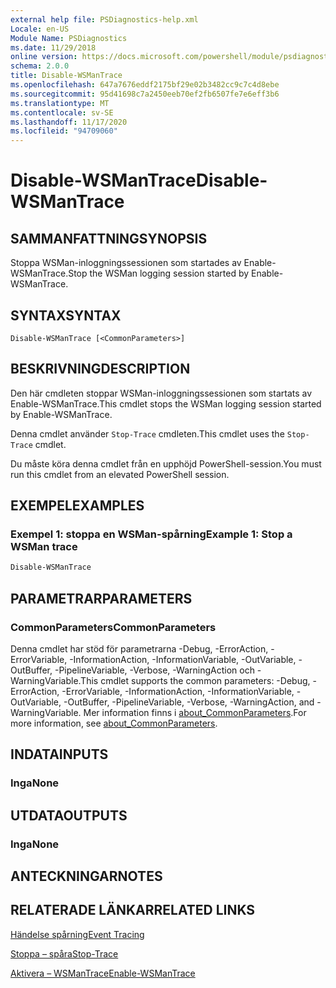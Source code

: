 ```yaml
---
external help file: PSDiagnostics-help.xml
Locale: en-US
Module Name: PSDiagnostics
ms.date: 11/29/2018
online version: https://docs.microsoft.com/powershell/module/psdiagnostics/disable-wsmantrace?view=powershell-7.2&WT.mc_id=ps-gethelp
schema: 2.0.0
title: Disable-WSManTrace
ms.openlocfilehash: 647a7676eddf2175bf29e02b3482cc9c7c4d8ebe
ms.sourcegitcommit: 95d41698c7a2450eeb70ef2fb6507fe7e6eff3b6
ms.translationtype: MT
ms.contentlocale: sv-SE
ms.lasthandoff: 11/17/2020
ms.locfileid: "94709060"
---
```

# <span data-ttu-id="59bd2-102">Disable-WSManTrace</span><span class="sxs-lookup"><span data-stu-id="59bd2-102">Disable-WSManTrace</span></span>

## <span data-ttu-id="59bd2-103">SAMMANFATTNING</span><span class="sxs-lookup"><span data-stu-id="59bd2-103">SYNOPSIS</span></span>
<span data-ttu-id="59bd2-104">Stoppa WSMan-inloggningssessionen som startades av Enable-WSManTrace.</span><span class="sxs-lookup"><span data-stu-id="59bd2-104">Stop the WSMan logging session started by Enable-WSManTrace.</span></span>

## <span data-ttu-id="59bd2-105">SYNTAX</span><span class="sxs-lookup"><span data-stu-id="59bd2-105">SYNTAX</span></span>

```
Disable-WSManTrace [<CommonParameters>]
```

## <span data-ttu-id="59bd2-106">BESKRIVNING</span><span class="sxs-lookup"><span data-stu-id="59bd2-106">DESCRIPTION</span></span>
<span data-ttu-id="59bd2-107">Den här cmdleten stoppar WSMan-inloggningssessionen som startats av Enable-WSManTrace.</span><span class="sxs-lookup"><span data-stu-id="59bd2-107">This cmdlet stops the WSMan logging session started by Enable-WSManTrace.</span></span>

<span data-ttu-id="59bd2-108">Denna cmdlet använder `Stop-Trace` cmdleten.</span><span class="sxs-lookup"><span data-stu-id="59bd2-108">This cmdlet uses the `Stop-Trace` cmdlet.</span></span>

<span data-ttu-id="59bd2-109">Du måste köra denna cmdlet från en upphöjd PowerShell-session.</span><span class="sxs-lookup"><span data-stu-id="59bd2-109">You must run this cmdlet from an elevated PowerShell session.</span></span>

## <span data-ttu-id="59bd2-110">EXEMPEL</span><span class="sxs-lookup"><span data-stu-id="59bd2-110">EXAMPLES</span></span>

### <span data-ttu-id="59bd2-111">Exempel 1: stoppa en WSMan-spårning</span><span class="sxs-lookup"><span data-stu-id="59bd2-111">Example 1: Stop a WSMan trace</span></span>

```powershell
Disable-WSManTrace
```

## <span data-ttu-id="59bd2-112">PARAMETRAR</span><span class="sxs-lookup"><span data-stu-id="59bd2-112">PARAMETERS</span></span>

### <span data-ttu-id="59bd2-113">CommonParameters</span><span class="sxs-lookup"><span data-stu-id="59bd2-113">CommonParameters</span></span>

<span data-ttu-id="59bd2-114">Denna cmdlet har stöd för parametrarna -Debug, -ErrorAction, -ErrorVariable, -InformationAction, -InformationVariable, -OutVariable, -OutBuffer, -PipelineVariable, -Verbose, -WarningAction och -WarningVariable.</span><span class="sxs-lookup"><span data-stu-id="59bd2-114">This cmdlet supports the common parameters: -Debug, -ErrorAction, -ErrorVariable, -InformationAction, -InformationVariable, -OutVariable, -OutBuffer, -PipelineVariable, -Verbose, -WarningAction, and -WarningVariable.</span></span> <span data-ttu-id="59bd2-115">Mer information finns i [about_CommonParameters](https://go.microsoft.com/fwlink/?LinkID=113216).</span><span class="sxs-lookup"><span data-stu-id="59bd2-115">For more information, see [about_CommonParameters](https://go.microsoft.com/fwlink/?LinkID=113216).</span></span>

## <span data-ttu-id="59bd2-116">INDATA</span><span class="sxs-lookup"><span data-stu-id="59bd2-116">INPUTS</span></span>

### <span data-ttu-id="59bd2-117">Inga</span><span class="sxs-lookup"><span data-stu-id="59bd2-117">None</span></span>

## <span data-ttu-id="59bd2-118">UTDATA</span><span class="sxs-lookup"><span data-stu-id="59bd2-118">OUTPUTS</span></span>

### <span data-ttu-id="59bd2-119">Inga</span><span class="sxs-lookup"><span data-stu-id="59bd2-119">None</span></span>

## <span data-ttu-id="59bd2-120">ANTECKNINGAR</span><span class="sxs-lookup"><span data-stu-id="59bd2-120">NOTES</span></span>

## <span data-ttu-id="59bd2-121">RELATERADE LÄNKAR</span><span class="sxs-lookup"><span data-stu-id="59bd2-121">RELATED LINKS</span></span>

[<span data-ttu-id="59bd2-122">Händelse spårning</span><span class="sxs-lookup"><span data-stu-id="59bd2-122">Event Tracing</span></span>](/windows/desktop/ETW/event-tracing-portal)

[<span data-ttu-id="59bd2-123">Stoppa – spåra</span><span class="sxs-lookup"><span data-stu-id="59bd2-123">Stop-Trace</span></span>](stop-trace.md)

[<span data-ttu-id="59bd2-124">Aktivera – WSManTrace</span><span class="sxs-lookup"><span data-stu-id="59bd2-124">Enable-WSManTrace</span></span>](Enable-WSManTrace.md)

